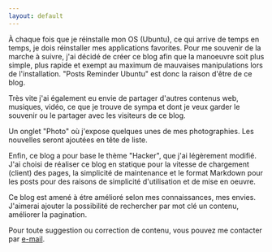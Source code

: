 ```yaml
---
layout: default
---
```

À chaque fois que je réinstalle mon OS (Ubuntu), ce qui arrive de temps en temps, je dois réinstaller mes applications favorites. Pour me souvenir de la marche à suivre, j'ai décidé de créer ce blog afin que la manoeuvre soit plus simple, plus rapide et exempt au maximum de mauvaises manipulations lors de l'installation.
"Posts Reminder Ubuntu" est donc la raison d'être de ce blog.

Très vite j'ai également eu envie de partager d'autres contenus web, musiques, vidéo, ce que je trouve de sympa et dont je veux garder le souvenir ou le partager avec les visiteurs de ce blog.

Un onglet "Photo" où j'expose quelques unes de mes photographies. Les nouvelles seront ajoutées en tête de liste.

Enfin, ce blog a pour base le thème "Hacker", que j'ai légèrement modifié.
J'ai choisi de réaliser ce blog en statique pour la vitesse de chargement (client) des pages, la simplicité de maintenance et le format Markdown pour les posts pour des raisons de simplicité d'utilisation et de mise en oeuvre.

Ce blog est amené à étre amélioré selon mes connaissances, mes envies. J'aimerai ajouter la possibilité de rechercher par mot clé un contenu, améliorer la pagination.

Pour toute suggestion ou correction de contenu, vous pouvez me contacter par [e-mail](mailto:staytuned4@tutanota.de).
